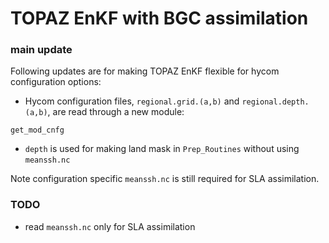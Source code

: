 # TOPAZ EnKF with BGC assimilation

### main update

Following updates are for making TOPAZ EnKF flexible for hycom configuration options:

- Hycom configuration files, ```regional.grid.(a,b)``` and ```regional.depth.(a,b)```, are read through a new module:
```
get_mod_cnfg
```
- ```depth``` is used for making land mask in ```Prep_Routines``` without using ```meanssh.nc```

Note configuration specific ```meanssh.nc``` is still required for SLA assimilation.

### TODO

- read ```meanssh.nc``` only for SLA assimilation

